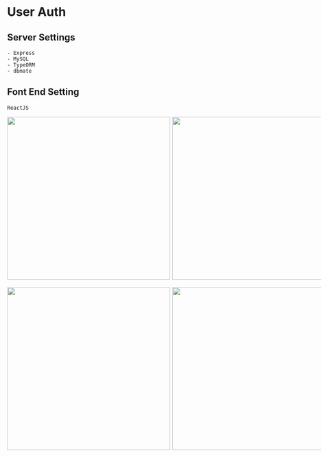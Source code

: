 # User Auth

<div>
    <h2>Server Settings </h2>

    - Express
    - MySQL
    - TypeORM
    - dbmate

</div>

<div>
    <h2>Font End Setting</h2>

    ReactJS

</div>

<div>
<div style="display: flex;">
<img style="margin-right: 5px;" width="380" src="https://github.com/JongminChoi98/UserAuth-NodeJS-React/assets/138505370/faadb3ab-e967-42b4-9e10-f8216efa1699">
<img style="margin-right: 5px;" width="380" src="https://github.com/JongminChoi98/UserAuth-NodeJS-React/assets/138505370/a8dc62f3-60dc-4670-9def-ff8eeda5d30d">
</div>

<br>

<div style="display: flex;">
<img style="margin-right: 5px;" width="380" src="https://github.com/JongminChoi98/UserAuth-NodeJS-React/assets/138505370/35f5bbfd-2d43-4f8d-8d1c-2bea6c89a590">
<img style="margin-right: 5px;" width="380" src="https://github.com/JongminChoi98/UserAuth-NodeJS-React/assets/138505370/5dafc190-369c-4405-b3a5-e3ad6071791e">
</div>
<div>
